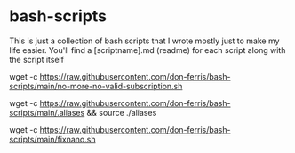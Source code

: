 # bash-scripts
This is just a collection of bash scripts that I wrote mostly just to make my life easier.
You'll find a [scriptname].md (readme) for each script along with the script itself

wget -c https://raw.githubusercontent.com/don-ferris/bash-scripts/main/no-more-no-valid-subscription.sh

wget -c https://raw.githubusercontent.com/don-ferris/bash-scripts/main/.aliases && source ./aliases

wget -c https://raw.githubusercontent.com/don-ferris/bash-scripts/main/fixnano.sh
